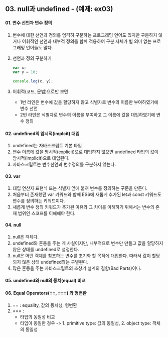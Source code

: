 ## 03. null과 undefined  - (예제: ex03)

#### 01. 변수 선언과 변수 정의
1. 변수에 대한 선언과 정의를 엄격히 구분하는 프로그래밍 언어도 있지만 구분하지 않거나 어휘적인 선언과 내부적 정의를 함께 적용하여 구분 자체가 별 의미 없는 프로그래밍 언어들도 많다.
2. 선언과 정의 구분하기
   
    ```javascript
    var x;
    var y = 10;

    console.log(x, y);
    ```

3. 어휘적(코드, 문법)으로만 보면
   - 1번 라인은 변수에 값을 할당하지 않고 식별자로 변수의 이름만 부여하였기에 변수 선언
   - 2번 라인은 식별자로 변수의 이름을 부여하고 그 이름에 값을 대입하였기에 변수 정의

#### 02. undefined의 암시적(implcit) 대입
1. undefined는 자바스크립트 기본 타입
2. 변수 이름에 값을 명시적(explicit)으로 대입하지 않으면 undefined 타입의 값이 암시적(implicit)으로 대입된다.
3. 자바스크립트는 변수선언과 변수정의를 구분하지 않는다.

#### 03. var
1. 대입 연산자 표현식 또는 식별자 앞에 붙혀 변수를 정의하는 구문을 만든다.
2. 처음부터 존재했던 var 키워드와 함께 ES6에 새롭게 추가된 let과 const 키워드도 변수를 정의하는 키워드이다.
3. 새롭게 변수 정의 키워드가 추가된 이유와 그 차이를 이해하기 위해서는 변수의 존재 범위인 스코프를 이해해야 한다.

#### 04. null
1. null은 객체다.
2. undefined와 혼동을 주는 게 사실이지만, 내부적으로 변수만 만들고 값을 할당하지 않은 상태를 undefined로 설정한다.
3. null은 어떤 객체를 참조하는 변수를 초기화 할 목적에 대입한다. 따라서 값이 할당되지 않은 상태 undefined와는 구별된다.
4. 많은 혼동을 주는 자바스크립트의 초창기 설계의 결함(Bad Parts)이다.

#### 05. undefined와 null의 동치(equal) 비교


#### 06. Equal Operators(==, ===) 와 형변환
1. ==  : equality, 값의 동치성, 형변환
2. === :
   - 타입의 동일성 비교
   - 타입이 동일한 경우 -> 1. primitive type: 값의 동일성, 2. object type: 객체의 동일성

   